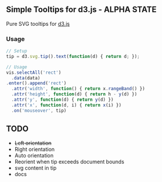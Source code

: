 ## Simple Tooltips for d3.js - **ALPHA STATE**

Pure SVG tooltips for [d3.js](http://mbostock.github.com/d3/)

### Usage
``` javascript
// Setup
tip = d3.svg.tip().text(function(d) { return d; });

// Usage
vis.selectAll('rect')
  .data(data)
.enter().append('rect')
  .attr('width', function() { return x.rangeBand() })
  .attr('height', function(d) { return h - y(d) })
  .attr('y', function(d) { return y(d) })
  .attr('x', function(d, i) { return x(i) })
  .on('mouseover', tip)
```

## TODO
* ~~Left orientation~~
* Right orientation
* Auto orientation
* Reorient when tip exceeds document bounds
* svg content in tip
* docs
